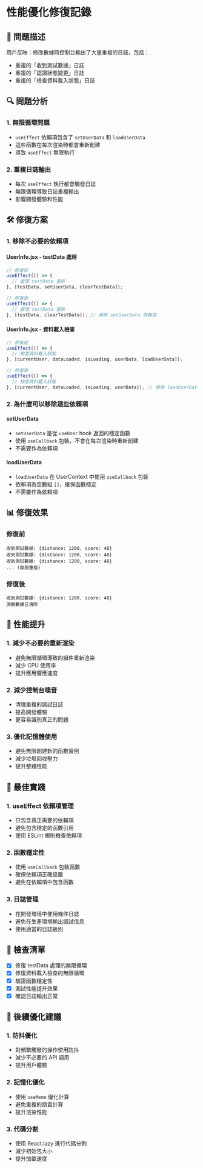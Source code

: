 # 性能優化修復記錄

## 🐛 問題描述

用戶反映：修改數據時控制台輸出了大量重複的日誌，包括：

- 重複的「收到測試數據」日誌
- 重複的「認證狀態變更」日誌
- 重複的「檢查資料載入狀態」日誌

## 🔍 問題分析

### 1. **無限循環問題**

- `useEffect` 依賴項包含了 `setUserData` 和 `loadUserData`
- 這些函數在每次渲染時都會重新創建
- 導致 `useEffect` 無限執行

### 2. **重複日誌輸出**

- 每次 `useEffect` 執行都會觸發日誌
- 無限循環導致日誌重複輸出
- 影響開發體驗和性能

## 🛠️ 修復方案

### 1. **移除不必要的依賴項**

#### UserInfo.jsx - testData 處理

```javascript
// 修復前
useEffect(() => {
  // 處理 testData 更新
}, [testData, setUserData, clearTestData]);

// 修復後
useEffect(() => {
  // 處理 testData 更新
}, [testData, clearTestData]); // 移除 setUserData 依賴項
```

#### UserInfo.jsx - 資料載入檢查

```javascript
// 修復前
useEffect(() => {
  // 檢查資料載入狀態
}, [currentUser, dataLoaded, isLoading, userData, loadUserData]);

// 修復後
useEffect(() => {
  // 檢查資料載入狀態
}, [currentUser, dataLoaded, isLoading, userData]); // 移除 loadUserData 依賴項
```

### 2. **為什麼可以移除這些依賴項**

#### setUserData

- `setUserData` 是從 `useUser` hook 返回的穩定函數
- 使用 `useCallback` 包裝，不會在每次渲染時重新創建
- 不需要作為依賴項

#### loadUserData

- `loadUserData` 在 UserContext 中使用 `useCallback` 包裝
- 依賴項為空數組 `[]`，確保函數穩定
- 不需要作為依賴項

## 📊 修復效果

### 修復前

```
收到測試數據: {distance: 1200, score: 48}
收到測試數據: {distance: 1200, score: 48}
收到測試數據: {distance: 1200, score: 48}
... (無限重複)
```

### 修復後

```
收到測試數據: {distance: 1200, score: 48}
測驗數據已清除
```

## 🎯 性能提升

### 1. **減少不必要的重新渲染**

- 避免無限循環導致的組件重新渲染
- 減少 CPU 使用率
- 提升應用響應速度

### 2. **減少控制台噪音**

- 清理重複的調試日誌
- 提高開發體驗
- 更容易識別真正的問題

### 3. **優化記憶體使用**

- 避免無限創建新的函數實例
- 減少垃圾回收壓力
- 提升整體性能

## 🔧 最佳實踐

### 1. **useEffect 依賴項管理**

- 只包含真正需要的依賴項
- 避免包含穩定的函數引用
- 使用 ESLint 規則檢查依賴項

### 2. **函數穩定性**

- 使用 `useCallback` 包裝函數
- 確保依賴項正確設置
- 避免在依賴項中包含函數

### 3. **日誌管理**

- 在開發環境中使用條件日誌
- 避免在生產環境輸出調試信息
- 使用適當的日誌級別

## 📝 檢查清單

- [x] 修復 testData 處理的無限循環
- [x] 修復資料載入檢查的無限循環
- [x] 驗證函數穩定性
- [x] 測試性能提升效果
- [x] 確認日誌輸出正常

## 🚀 後續優化建議

### 1. **防抖優化**

- 對頻繁觸發的操作使用防抖
- 減少不必要的 API 調用
- 提升用戶體驗

### 2. **記憶化優化**

- 使用 `useMemo` 優化計算
- 避免重複的昂貴計算
- 提升渲染性能

### 3. **代碼分割**

- 使用 React.lazy 進行代碼分割
- 減少初始包大小
- 提升加載速度
